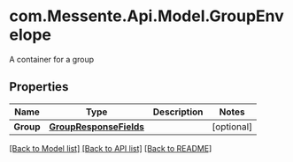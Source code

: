 # com.Messente.Api.Model.GroupEnvelope
A container for a group

## Properties

Name | Type | Description | Notes
------------ | ------------- | ------------- | -------------
**Group** | [**GroupResponseFields**](GroupResponseFields.md) |  | [optional] 

[[Back to Model list]](../README.md#documentation-for-models) [[Back to API list]](../README.md#documentation-for-api-endpoints) [[Back to README]](../README.md)

